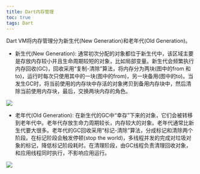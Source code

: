 ```yaml
---
title: Dart内存管理
toc: true
tags: Dart
---
```



Dart VM将内存管理分为新生代(New Generation)和老年代(Old Generation)。

- 新生代(New Generation): 通常初次分配的对象都位于新生代中，该区域主要是存放内存较小并且生命周期较短的对象，比如局部变量。新生代会频繁执行内存回收(GC)，回收采用“复制-清除”算法，将内存分为两块(图中的from 和 to)，运行时每次只使用其中的一块(图中的from)，另一块备用(图中的to)。当发生GC时，将当前使用的内存块中存活的对象拷贝到备用内存块中，然后清除当前使用内存块，最后，交换两块内存的角色。

![](./1.jpg)

- 老年代(Old Generation): 在新生代的GC中“幸存”下来的对象，它们会被转移到老年代中。老年代存放生命力周期较长，内存较大的对象。老年代通常比新生代要大很多。老年代的GC回收采用“标记-清除”算法，分成标记和清除两个阶段。在标记阶段会触发停顿(stop the world)，多线程并发的完成对垃圾对象的标记，降低标记阶段耗时。在清理阶段，由GC线程负责清理回收对象，和应用线程同时执行，不影响应用运行。

![](./2.jpg)